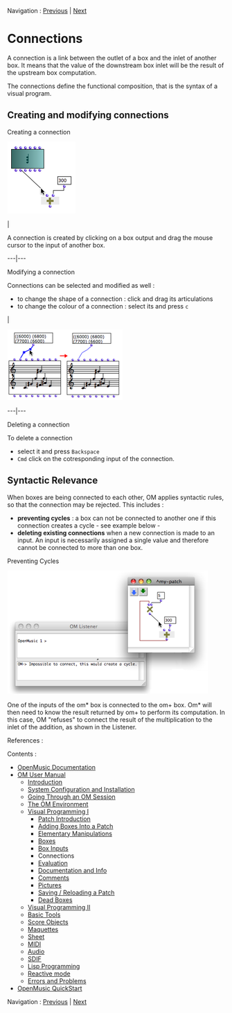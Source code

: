 Navigation : [Previous](AdditionalInputs "page
précédente\(Additional Inputs\)") | [Next](Evaluation "page
suivante\(Evaluation\)")

# Connections

A connection is a link between the outlet of a box and the inlet of another
box. It means that the value of the downstream box inlet will be the result of
the upstream box computation.

The connections define the functional composition, that is the syntax of a
visual program.

## Creating and modifying connections

Creating a connection

![](../res/create-connection.png)

|

A connection is created by clicking on a box output and drag the mouse cursor
to the input of another box.  
  
---|---  
  
Modifying a connection

Connections can be selected and modified as well :

  * to change the shape of a connection : click and drag its articulations
  * to change the colour of a connection : select its and press `c`

|

![](../res/modconnexion.png)  
  
---|---  
  
Deleting a connection

To delete a connection

  * select it and press `Backspace`
  * `Cmd` click on the cotresponding input of the connection.

## Syntactic Relevance

When boxes are being connected to each other, OM applies syntactic rules, so
that the connection may be rejected. This includes :

  * **preventing cycles** : a box can not be connected to another one if this connection creates a cycle - see example below -
  * **deleting existing connections** when a new connection is made to an input. An input is necessarily assigned a single value and therefore cannot be connected to more than one box.

Preventing Cycles

![](../res/connect-cycle.png)

One of the inputs of the om* box is connected to the om+ box. Om* will then
need to know the result returned by om+ to perform its computation. In this
case, OM "refuses" to connect the result of the multiplication to the inlet of
the addition, as shown in the Listener.

References :

Contents :

  * [OpenMusic Documentation](OM-Documentation)
  * [OM User Manual](OM-User-Manual)
    * [Introduction](00-Contents)
    * [System Configuration and Installation](Installation)
    * [Going Through an OM Session](Goingthrough)
    * [The OM Environment](Environment)
    * [Visual Programming I](BasicVisualProgramming)
      * [Patch Introduction](ProgrammingIntro)
      * [Adding Boxes Into a Patch](AddingBoxes)
      * [Elementary Manipulations](ElementaryManips)
      * [Boxes](Boxes)
      * [Box Inputs](BoxInputs)
      * Connections
      * [Evaluation](Evaluation)
      * [Documentation and Info](DocAndInfo)
      * [Comments](Comments)
      * [Pictures](Pictures)
      * [Saving / Reloading a Patch](SavingPatch)
      * [Dead Boxes](DeadBox)
    * [Visual Programming II](AdvancedVisualProgramming)
    * [Basic Tools](BasicObjects)
    * [Score Objects](ScoreObjects)
    * [Maquettes](Maquettes)
    * [Sheet](Sheet)
    * [MIDI](MIDI)
    * [Audio](Audio)
    * [SDIF](SDIF)
    * [Lisp Programming](Lisp)
    * [Reactive mode](Reactive)
    * [Errors and Problems](errors)
  * [OpenMusic QuickStart](QuickStart-Chapters)

Navigation : [Previous](AdditionalInputs "page
précédente\(Additional Inputs\)") | [Next](Evaluation "page
suivante\(Evaluation\)")

